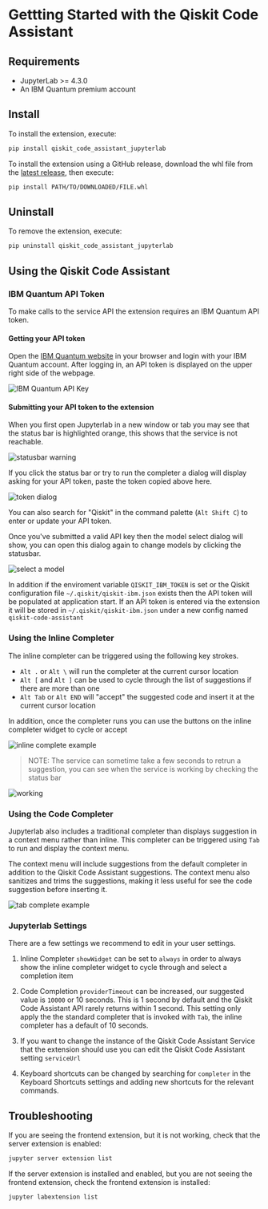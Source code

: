 # Gettting Started with the Qiskit Code Assistant

## Requirements

- JupyterLab >= 4.3.0
- An IBM Quantum premium account

## Install

To install the extension, execute:

```bash
pip install qiskit_code_assistant_jupyterlab
```

To install the extension using a GitHub release, download the whl file from the [latest release](https://github.com/Qiskit/qiskit-code-assistant-jupyterlab/releases), then execute:

```bash
pip install PATH/TO/DOWNLOADED/FILE.whl
```

## Uninstall

To remove the extension, execute:

```bash
pip uninstall qiskit_code_assistant_jupyterlab
```

## Using the Qiskit Code Assistant

### IBM Quantum API Token

To make calls to the service API the extension requires an IBM Quantum API token.

#### Getting your API token

Open the [IBM Quantum website](https://quantum.ibm.com/) in your browser and login with
your IBM Quantum account.
After logging in, an API token is displayed on the upper right side of the webpage.

![IBM Quantum API Key](docs/images/api-key.png)

#### Submitting your API token to the extension

When you first open Jupyterlab in a new window or tab you may see that the status bar
is highlighted orange, this shows that the service is not reachable.

![statusbar warning](docs/images/statusbar-no-model.png)

If you click the status bar or try to run the completer a dialog will display asking
for your API token, paste the token copied above here.

![token dialog](docs/images/enter-token.png)

You can also search for "Qiskit" in the command palette (`Alt Shift C`) to enter or
update your API token.

Once you've submitted a valid API key then the model select dialog will show, you can
open this dialog again to change models by clicking the statusbar.

![select a model](docs/images/select-model.png)

In addition if the enviroment variable `QISKIT_IBM_TOKEN` is set or the Qiskit
configuration file `~/.qiskit/qiskit-ibm.json` exists then the API token will be
populated at application start. If an API token is entered via the extension it will be
stored in `~/.qiskit/qiskit-ibm.json` under a new config named `qiskit-code-assistant`

### Using the Inline Completer

The inline completer can be triggered using the following key strokes.

- `Alt .` or `Alt \` will run the completer at the current cursor location
- `Alt [` and `Alt ]` can be used to cycle through the list of suggestions if there are
  more than one
- `Alt Tab` or `Alt END` will "accept" the suggested code and insert it at the current
  cursor location

In addition, once the completer runs you can use the buttons on the inline completer
widget to cycle or accept

![inline complete example](docs/images/inline-complete.png)

> NOTE: The service can sometime take a few seconds to retrun a suggestion, you can see
> when the service is working by checking the status bar

![working](docs/images/statusbar-working.png)

### Using the Code Completer

Jupyterlab also includes a traditional completer than displays suggestion in a context
menu rather than inline. This completer can be triggered using `Tab` to run and display
the context menu.

The context menu will include suggestions from the default completer in addition to the
Qiskit Code Assistant suggestions. The context menu also sanitizes and trims the
suggestions, making it less useful for see the code suggestion before inserting it.

![tab complete example](docs/images/tab-complete.png)

### Jupyterlab Settings

There are a few settings we recommend to edit in your user settings.

1. Inline Completer `showWidget` can be set to `always` in order to always show the
   inline completer widget to cycle through and select a completion item

2. Code Completion `providerTimeout` can be increased, our suggested value is `10000` or
   10 seconds. This is 1 second by default and the Qiskit Code Assistant API rarely returns
   within 1 second. This setting only apply the the standard completer that is invoked with
   `Tab`, the inline completer has a default of 10 seconds.

3. If you want to change the instance of the Qiskit Code Assistant Service that the
   extension should use you can edit the Qiskit Code Assistant setting `serviceUrl`

4. Keyboard shortcuts can be changed by searching for `completer` in the Keyboard Shortcuts
   settings and adding new shortcuts for the relevant commands.

## Troubleshooting

If you are seeing the frontend extension, but it is not working, check that the server
extension is enabled:

```bash
jupyter server extension list
```

If the server extension is installed and enabled, but you are not seeing the frontend
extension, check the frontend extension is installed:

```bash
jupyter labextension list
```
